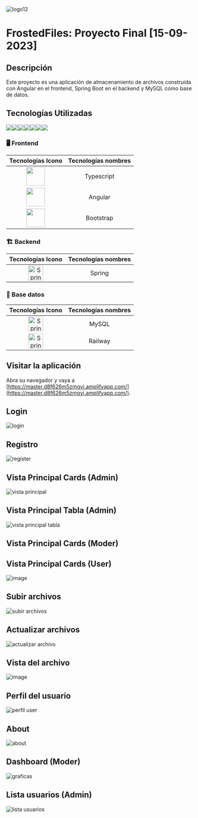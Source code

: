 
![logo12](https://github.com/JesusDavid2002/FrostedFiles-fe-gc-proyectoFinal-07-2023/assets/135844963/525b1752-2b32-4c21-861f-fd1c707e0e0d)


# FrostedFiles: Proyecto Final [15-09-2023]

## Descripción

Este proyecto es una aplicación de almacenamiento de archivos construida con Angular en el frontend, Spring Boot en el backend y MySQL como base de datos.

## Tecnologías Utilizadas
![](https://camo.githubusercontent.com/5d3b0191832237fcbfc6d4497524e8bb547c6bfc9eafb738d5205c629d202067/68747470733a2f2f696d672e736869656c64732e696f2f62616467652f68746d6c352532302d2532334533344632362e7376673f267374796c653d666f722d7468652d6261646765266c6f676f3d68746d6c35266c6f676f436f6c6f723d7768697465)![](https://camo.githubusercontent.com/5ed492db9c79ad5990eda7dc80923377f0e7096b18a4d1e9b86c8987dc0e5aa5/68747470733a2f2f696d672e736869656c64732e696f2f62616467652f637373332532302d2532333135373242362e7376673f267374796c653d666f722d7468652d6261646765266c6f676f3d63737333266c6f676f436f6c6f723d7768697465)![](https://camo.githubusercontent.com/62d37abe760867620e0baea1066303719d630a82936837ba7bff6b0c754e3c9f/68747470733a2f2f696d672e736869656c64732e696f2f62616467652f6a6176617363726970742532302d2532333332333333302e7376673f267374796c653d666f722d7468652d6261646765266c6f676f3d6a617661736372697074266c6f676f436f6c6f723d253233463744463145)![](https://camo.githubusercontent.com/7858f416aa93ee56048ca2eb473bdde10002398fc4ff05e08faf6cb3cbb5bce1/68747470733a2f2f696d672e736869656c64732e696f2f62616467652f6a6176612532302d2532334544384230302e7376673f267374796c653d666f722d7468652d6261646765266c6f676f3d6a617661266c6f676f436f6c6f723d7768697465)![](https://camo.githubusercontent.com/c567bc8fea35a350406f3ad80e2ec6dd76dea5f756187908f35322bbbc8bc77c/68747470733a2f2f696d672e736869656c64732e696f2f62616467652f626f6f7473747261702532302d2532333536334437432e7376673f267374796c653d666f722d7468652d6261646765266c6f676f3d626f6f747374726170266c6f676f436f6c6f723d7768697465)![](https://camo.githubusercontent.com/6aea43d076c7bf00489f1b347caa33fe5c4d84a8af2983804f8702632f2669ec/68747470733a2f2f696d672e736869656c64732e696f2f62616467652f6769746875622532302d2532333132313031312e7376673f267374796c653d666f722d7468652d6261646765266c6f676f3d676974687562266c6f676f436f6c6f723d7768697465)![](https://camo.githubusercontent.com/4524c09f8c821218b3c602e3e5a222ce00c290c2f87e264b40f398a6b486bd91/68747470733a2f2f696d672e736869656c64732e696f2f62616467652f6d7973716c2d2532333030303030662e7376673f267374796c653d666f722d7468652d6261646765266c6f676f3d6d7973716c266c6f676f436f6c6f723d7768697465)

### 🖥️ Frontend

|                                                        Tecnologías Icono                                                        | Tecnologías nombres |
| :---------------------------------------------------------------------------------------------------------------------------: | :-------------: |
| <img height="50" src="https://user-images.githubusercontent.com/25181517/183890598-19a0ac2d-e88a-4005-a8df-1ee36782fde1.png"> |   Typescript    |
| <img height="50" src="https://user-images.githubusercontent.com/25181517/183890595-779a7e64-3f43-4634-bad2-eceef4e80268.png"> |     Angular     |
| <img height="50" src="https://user-images.githubusercontent.com/25181517/183898054-b3d693d4-dafb-4808-a509-bab54cf5de34.png"> |     Bootstrap     |


### 🏗️ Backend
|                                                        Tecnologías Icono                                                        | Tecnologías nombres |
| :---------------------------------------------------------------------------------------------------------------------------: | :-------------: |
| <img src="https://user-images.githubusercontent.com/25181517/117201470-f6d56780-adec-11eb-8f7c-e70e376cfd07.png" alt="Spring logo" width="40px" height="40px"> |   Spring   |

### 💾 Base datos
|                                                        Tecnologías Icono                                                        | Tecnologías nombres |
| :---------------------------------------------------------------------------------------------------------------------------: | :-------------: |
| <img src="https://user-images.githubusercontent.com/25181517/183896128-ec99105a-ec1a-4d85-b08b-1aa1620b2046.png" alt="Spring logo" width="40px" height="40px"> |   MySQL   |
| <img src="https://cdn.discordapp.com/attachments/900461215124430873/1153812994418032720/image.png" alt="Spring logo" width="40px" height="40px"> |   Railway   |

## Visitar la aplicación

Abra su navegador y vaya a [https://master.d8f626m5zmgyi.amplifyapp.com/](https://master.d8f626m5zmgyi.amplifyapp.com/).


## Login

![login](https://github.com/JesusDavid2002/FrostedFiles-fe-gc-proyectoFinal-07-2023/assets/82532848/361439f7-e02c-48e4-89af-5aadd7de8e49)

## Registro

![register](https://github.com/JesusDavid2002/FrostedFiles-fe-gc-proyectoFinal-07-2023/assets/82532848/1de699dd-32a2-4085-a561-34733f2e2330)

## Vista Principal Cards (Admin)

![vista principal](https://github.com/JesusDavid2002/FrostedFiles-fe-gc-proyectoFinal-07-2023/assets/82532848/e99255c4-58d2-404f-97d3-281c66559a58)

## Vista Principal Tabla (Admin)

![vista principal tabla](https://github.com/JesusDavid2002/FrostedFiles-fe-gc-proyectoFinal-07-2023/assets/82532848/384b9714-7cba-40a5-805c-f3d88b310749)

## Vista Principal Cards (Moder)

## Vista Principal Cards (User)

![image](https://github.com/JesusDavid2002/FrostedFiles-fe-gc-proyectoFinal-07-2023/assets/82532848/0195c280-1ca0-42a0-9efa-daf5b97481d0)

## Subir archivos

![subir archivos](https://github.com/JesusDavid2002/FrostedFiles-fe-gc-proyectoFinal-07-2023/assets/82532848/a70f39c0-c3be-40a3-9e5c-fac6b1c1d957)

## Actualizar archivos

![actualizar archivo](https://github.com/JesusDavid2002/FrostedFiles-fe-gc-proyectoFinal-07-2023/assets/82532848/1d36f085-6c49-4177-9c8c-ab66eb58a8d1)

## Vista del archivo

![image](https://github.com/JesusDavid2002/FrostedFiles-fe-gc-proyectoFinal-07-2023/assets/82532848/516fc6b8-449c-464f-9e75-7f8bcf2e8718)

## Perfil del usuario

![perfil user](https://github.com/JesusDavid2002/FrostedFiles-fe-gc-proyectoFinal-07-2023/assets/82532848/ef47a700-96c0-4b87-8e75-0adbe1dd8f56)

## About

![about](https://github.com/JesusDavid2002/FrostedFiles-fe-gc-proyectoFinal-07-2023/assets/82532848/425b9e70-847f-4872-8533-d5b52f53a168)

## Dashboard (Moder)

![graficas](https://github.com/JesusDavid2002/FrostedFiles-fe-gc-proyectoFinal-07-2023/assets/82532848/34908a25-0597-4ea5-99b2-1f3ec995ce1a)

## Lista usuarios (Admin)

![lista usuarios](https://github.com/JesusDavid2002/FrostedFiles-fe-gc-proyectoFinal-07-2023/assets/82532848/d93e3fe5-0ba7-4e47-9745-49e68e52ceef)
